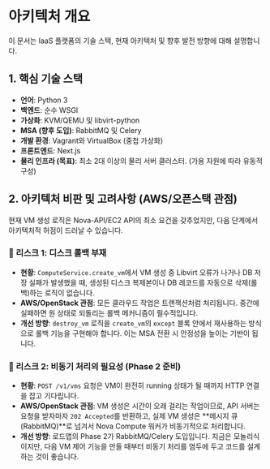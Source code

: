 # 아키텍처 개요

이 문서는 IaaS 플랫폼의 기술 스택, 현재 아키텍처 및 향후 발전 방향에 대해 설명합니다.

## 1. 핵심 기술 스택

- **언어**: Python 3
- **백엔드**: 순수 WSGI
- **가상화**: KVM/QEMU 및 libvirt-python
- **MSA (향후 도입)**: RabbitMQ 및 Celery
- **개발 환경**: Vagrant와 VirtualBox (중첩 가상화)
- **프론트엔드**: Next.js
- **물리 인프라 (목표)**: 최소 2대 이상의 물리 서버 클러스터. (가용 자원에 따라 유동적 구성)

## 2. 아키텍처 비판 및 고려사항 (AWS/오픈스택 관점)

현재 VM 생성 로직은 Nova-API/EC2 API의 최소 요건을 갖추었지만, 다음 단계에서 아키텍처적 허점이 드러날 수 있습니다.

### 🚨 리스크 1: 디스크 롤백 부재
-   **현황**: `ComputeService.create_vm`에서 VM 생성 중 Libvirt 오류가 나거나 DB 저장 실패가 발생했을 때, 생성된 디스크 복제본이나 DB 레코드를 자동으로 삭제(롤백)하는 로직이 없습니다.
-   **AWS/OpenStack 관점**: 모든 클라우드 작업은 트랜잭션처럼 처리됩니다. 중간에 실패하면 원 상태로 되돌리는 롤백 메커니즘이 필수적입니다.
-   **개선 방향**: `destroy_vm` 로직을 `create_vm`의 `except` 블록 안에서 재사용하는 방식으로 롤백 기능을 구현해야 합니다. 이는 MSA 전환 시 안정성을 높이는 기반이 됩니다.

### 🚨 리스크 2: 비동기 처리의 필요성 (Phase 2 준비)
-   **현황**: `POST /v1/vms` 요청은 VM이 완전히 running 상태가 될 때까지 HTTP 연결을 잡고 기다립니다.
-   **AWS/OpenStack 관점**: VM 생성은 시간이 오래 걸리는 작업이므로, API 서버는 요청을 받자마자 `202 Accepted`를 반환하고, 실제 VM 생성은 **메시지 큐(RabbitMQ)**로 넘겨서 Nova Compute 워커가 비동기적으로 처리합니다.
-   **개선 방향**: 로드맵의 Phase 2가 RabbitMQ/Celery 도입입니다. 지금은 모놀리식이지만, 다음 VM 제어 기능을 만들 때부터 비동기 처리를 염두에 두고 코드를 설계하는 것이 좋습니다.
